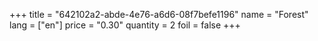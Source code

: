 +++
title = "642102a2-abde-4e76-a6d6-08f7befe1196"
name = "Forest"
lang = ["en"]
price = "0.30"
quantity = 2
foil = false
+++
